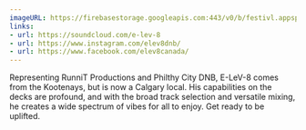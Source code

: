 ```yaml
---
imageURL: https://firebasestorage.googleapis.com:443/v0/b/festivl.appspot.com/o/userContent%2FD90EC76C-1077-4711-B0C0-15922F824CE9.png?alt=media&token=7eb8ac52-6fcf-48e9-b762-e8a2d9340ae2
links:
- url: https://soundcloud.com/e-lev-8
- url: https://www.instagram.com/elev8dnb/
- url: https://www.facebook.com/elev8canada/
---
```

Representing RunniT Productions and Philthy City DNB, E-LeV-8 comes from the Kootenays, but is now a Calgary local. His capabilities on the decks are profound, and with the broad track selection and versatile mixing, he creates a wide spectrum of vibes for all to enjoy. Get ready to be uplifted.